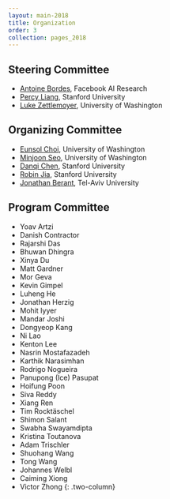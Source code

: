 ```yaml
---
layout: main-2018
title: Organization
order: 3
collection: pages_2018
---
```

## Steering Committee
- [Antoine Bordes](https://research.fb.com/people/bordes-antoine/), Facebook AI Research
- [Percy Liang](https://cs.stanford.edu/~pliang/), Stanford University
- [Luke Zettlemoyer](https://www.cs.washington.edu/people/faculty/lsz), University of Washington

## Organizing Committee
- [Eunsol Choi](https://homes.cs.washington.edu/~eunsol/home.html), University of Washington
- [Minjoon Seo](https://seominjoon.github.io/), University of Washington
- [Danqi Chen](http://cs.stanford.edu/people/danqi/), Stanford University
- [Robin Jia](http://stanford.edu/~robinjia/), Stanford University 
- [Jonathan Berant](http://www.cs.tau.ac.il/~joberant/), Tel-Aviv University

## Program Committee
- Yoav Artzi
- Danish Contractor
- Rajarshi Das
- Bhuwan Dhingra
- Xinya Du
- Matt Gardner
- Mor Geva
- Kevin Gimpel
- Luheng He
- Jonathan Herzig
- Mohit Iyyer
- Mandar Joshi
- Dongyeop Kang
- Ni Lao
- Kenton Lee 
- Nasrin Mostafazadeh
- Karthik Narasimhan
- Rodrigo Nogueira
- Panupong (Ice) Pasupat
- Hoifung Poon
- Siva Reddy
- Xiang Ren
- Tim Rocktäschel
- Shimon Salant
- Swabha Swayamdipta
- Kristina Toutanova
- Adam Trischler
- Shuohang Wang
- Tong Wang
- Johannes Welbl
- Caiming Xiong
- Victor Zhong
{: .two-column}
